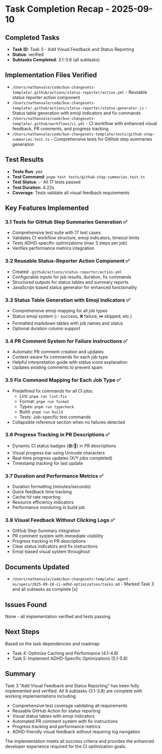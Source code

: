 # Task Completion Recap - 2025-09-10

## Completed Tasks

- **Task ID**: Task 3 - Add Visual Feedback and Status Reporting
- **Status**: verified  
- **Subtasks Completed**: 3.1-3.8 (all subtasks)

## Implementation Files Verified

- `/Users/nathanvale/code/bun-changesets-template/.github/actions/status-reporter/action.yml` - Reusable status reporter action component
- `/Users/nathanvale/code/bun-changesets-template/.github/actions/status-reporter/status-generator.js` - Status table generation with emoji indicators and fix commands
- `/Users/nathanvale/code/bun-changesets-template/.github/workflows/ci.yml` - CI workflow with enhanced visual feedback, PR comments, and progress tracking
- `/Users/nathanvale/code/bun-changesets-template/tests/github-step-summaries.test.ts` - Comprehensive tests for GitHub step summaries generation

## Test Results

- **Tests Run**: yes
- **Test Command**: `pnpm test tests/github-step-summaries.test.ts`
- **Test Status**: ✅ All 17 tests passed
- **Test Duration**: 4.22s
- **Coverage**: Tests validate all visual feedback requirements

## Key Features Implemented

### 3.1 Tests for GitHub Step Summaries Generation ✅
- Comprehensive test suite with 17 test cases
- Validates CI workflow structure, emoji indicators, timeout limits
- Tests ADHD-specific optimizations (max 3 steps per job)
- Verifies performance metrics integration

### 3.2 Reusable Status-Reporter Action Component ✅ 
- Created `.github/actions/status-reporter/action.yml`
- Configurable inputs for job results, duration, fix commands
- Structured outputs for status tables and summary reports
- JavaScript-based status generator for enhanced functionality

### 3.3 Status Table Generation with Emoji Indicators ✅
- Comprehensive emoji mapping for all job types
- Status emoji system (✅ success, ❌ failure, ⏭️ skipped, etc.)
- Formatted markdown tables with job names and status
- Optional duration column support

### 3.4 PR Comment System for Failure Instructions ✅
- Automatic PR comment creation and updates  
- Context-aware fix commands for each job type
- Helpful interpretation guide with status icons explanation
- Updates existing comments to prevent spam

### 3.5 Fix Command Mapping for Each Job Type ✅
- Predefined fix commands for all CI jobs:
  - Lint: `pnpm run lint:fix`
  - Format: `pnpm run format`
  - Types: `pnpm run typecheck`
  - Build: `pnpm run build`
  - Tests: Job-specific test commands
- Collapsible reference section when no failures detected

### 3.6 Progress Tracking in PR Descriptions ✅
- Dynamic CI status badges (🟢/🔴) in PR descriptions
- Visual progress bar using Unicode characters
- Real-time progress updates (X/Y jobs completed)
- Timestamp tracking for last update

### 3.7 Duration and Performance Metrics ✅
- Duration formatting (minutes/seconds)
- Quick feedback time tracking  
- Cache hit rate reporting
- Resource efficiency indicators
- Performance monitoring in build job

### 3.8 Visual Feedback Without Clicking Logs ✅
- GitHub Step Summary integration
- PR comment system with immediate visibility
- Progress tracking in PR descriptions
- Clear status indicators and fix instructions
- Emoji-based visual system throughout

## Documents Updated

- `/Users/nathanvale/code/bun-changesets-template/.agent-os/specs/2025-09-10-ci-adhd-optimization/tasks.md` - Marked Task 3 and all subtasks as complete [x]

## Issues Found

None - all implementation verified and tests passing

## Next Steps

Based on the task dependencies and roadmap:
- Task 4: Optimize Caching and Performance (4.1-4.8)
- Task 5: Implement ADHD-Specific Optimizations (5.1-5.8)

## Summary

Task 3 "Add Visual Feedback and Status Reporting" has been fully implemented and verified. All 8 subtasks (3.1-3.8) are complete with working implementations including:

- Comprehensive test coverage validating all requirements
- Reusable GitHub Action for status reporting
- Visual status tables with emoji indicators
- Automated PR comment system with fix instructions
- Progress tracking and performance metrics
- ADHD-friendly visual feedback without requiring log navigation

The implementation meets all success criteria and provides the enhanced developer experience required for the CI optimization goals.